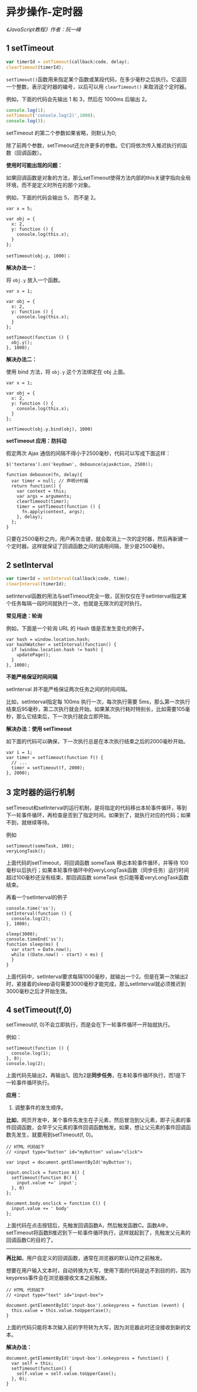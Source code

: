 异步操作-定时器
===============

*《JavaScript教程》作者：阮一峰*

1 setTimeout
------------------------------

``` js
var timerId = setTimeout(callback|code, delay);
clearTimeout(timerId);
```

`setTimeout()`函数用来指定某个函数或某段代码，在多少毫秒之后执行。它返回一个整数，表示定时器的编号，以后可以用 `clearTimeout()` 来取消这个定时器。

例如，下面的代码会先输出 1 和 3，然后在 1000ms 后输出 2。

```js
console.log(1);
setTimeout('console.log(2)',1000);
console.log(3);
```

setTimeout 的第二个参数如果省略，则默认为0;

除了前两个参数，setTimeout还允许更多的参数。它们将依次传入推迟执行的函数（回调函数）。

**使用时可能出现的问题：**

如果回调函数是对象的方法，那么setTimeout使得方法内部的this关键字指向全局环境，而不是定义时所在的那个对象。

例如，下面的代码会输出 5， 而不是 2。

```JS
var x = 5;

var obj = {
  x: 2,
  y: function () {
    console.log(this.x);
  }
};

setTimeout(obj.y, 1000)；
```

**解决办法一：**

将 `obj.y` 放入一个函数。


```JS
var x = 1;

var obj = {
  x: 2,
  y: function () {
    console.log(this.x);
  }
};

setTimeout(function () {
  obj.y();
}, 1000);
```

**解决办法二：**

使用 bind 方法，将 `obj.y` 这个方法绑定在 obj 上面。

```JS
var x = 1;

var obj = {
  x: 2,
  y: function () {
    console.log(this.x);
  }
};

setTimeout(obj.y.bind(obj), 1000)
```

**setTimeout 应用：防抖动**

假定两次 Ajax 通信的间隔不得小于2500毫秒，代码可以写成下面这样：

```JS
$('textarea').on('keydown', debounce(ajaxAction, 2500));

function debounce(fn, delay){
  var timer = null; // 声明计时器
  return function() {
    var context = this;
    var args = arguments;
    clearTimeout(timer);
    timer = setTimeout(function () {
      fn.apply(context, args);
    }, delay);
  };
}
```

只要在2500毫秒之内，用户再次击键，就会取消上一次的定时器，然后再新建一个定时器。这样就保证了回调函数之间的调用间隔，至少是2500毫秒。



2 setInterval
--------------------------

``` js
var timerId = setInterval(callback|code, time);
clearInterval(timerId);
```

setInterval函数的用法与setTimeout完全一致，区别仅仅在于setInterval指定某个任务每隔一段时间就执行一次，也就是无限次的定时执行。

**常见用途：轮询**

例如，下面是一个轮询 URL 的 Hash 值是否发生变化的例子。

```JS
var hash = window.location.hash;
var hashWatcher = setInterval(function() {
  if (window.location.hash != hash) {
    updatePage();
  }
}, 1000);
```

**不能严格保证时间间隔**

setInterval 并不能严格保证两次任务之间的时间间隔。

比如，setInterval指定每 100ms 执行一次，每次执行需要 5ms，那么第一次执行结束后95毫秒，第二次执行就会开始。如果某次执行耗时特别长，比如需要105毫秒，那么它结束后，下一次执行就会立即开始。

**解决办法：使用 setTimeout**

如下面的代码可以确保，下一次执行总是在本次执行结束之后的2000毫秒开始。

```JS
var i = 1;
var timer = setTimeout(function f() {
  // ...
  timer = setTimeout(f, 2000);
}, 2000);
```

3 定时器的运行机制
------------------

setTimeout和setInterval的运行机制，是将指定的代码移出本轮事件循环，等到下一轮事件循环，再检查是否到了指定时间。如果到了，就执行对应的代码；如果不到，就继续等待。

例如

```JS
setTimeout(someTask, 100);
veryLongTask();
```

上面代码的setTimeout，将回调函数 someTask 移出本轮事件循环，并等待 100毫秒以后执行；如果本轮事件循环中的veryLongTask函数（同步任务）运行时间超过100毫秒还没有结束，那回调函数 someTask 也只能等着veryLongTask函数结束。

再看一个setInterval的例子

```JS
console.time('ss');
setInterval(function () {
  console.log(2);
}, 1000);

sleep(3000);
console.timeEnd('ss');
function sleep(ms) {
  var start = Date.now();
  while ((Date.now() - start) < ms) {
  }
}
```

上面代码中，setInterval要求每隔1000毫秒，就输出一个2。但是在第一次输出2时，紧接着的sleep语句需要3000毫秒才能完成，那么setInterval就必须推迟到3000毫秒之后才开始生效。

4 setTimeout(f,0)
-----------------

setTimeout(f, 0)不会立即执行，而是会在下一轮事件循环一开始就执行。

例如：

```JS
setTimeout(function () {
  console.log(1);
}, 0);
console.log(2);
```

上面代码先输出2，再输出1。因为2是**同步任务**，在本轮事件循环执行，而1是下一轮事件循环执行。

**应用：**

1. 调整事件的发生顺序。

**比如**，网页开发中，某个事件先发生在子元素，然后冒泡到父元素，即子元素的事件回调函数，会早于父元素的事件回调函数触发。如果，想让父元素的事件回调函数先发生，就要用到setTimeout(f, 0)。

```JS
// HTML 代码如下
// <input type="button" id="myButton" value="click">

var input = document.getElementById('myButton');

input.onclick = function A() {
  setTimeout(function B() {
    input.value +=' input';
  }, 0)
};

document.body.onclick = function C() {
  input.value += ' body'
};
```

上面代码在点击按钮后，先触发回调函数A，然后触发函数C。函数A中，setTimeout将函数B推迟到下一轮事件循环执行，这样就起到了，先触发父元素的回调函数C的目的了。

-----------

**再比如**，用户自定义的回调函数，通常在浏览器的默认动作之前触发。

想要在用户输入文本时，自动转换为大写，使用下面的代码是达不到目的的，因为keypress事件会在浏览器接收文本之前触发。

```JS
// HTML 代码如下
// <input type="text" id="input-box">

document.getElementById('input-box').onkeypress = function (event) {
  this.value = this.value.toUpperCase();
}
```

上面的代码只能将本次输入前的字符转为大写，因为浏览器此时还没接收到新的文本。

**解决办法：**

```JS
document.getElementById('input-box').onkeypress = function() {
  var self = this;
  setTimeout(function() {
    self.value = self.value.toUpperCase();
  }, 0);
}
```



